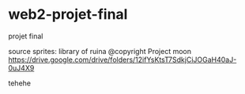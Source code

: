 # web2-projet-final
projet final







source sprites: library of ruina @copyright Project moon
https://drive.google.com/drive/folders/12ifYsKtsT7SdkjCiJOGaH40aJ-0uJ4X9

tehehe